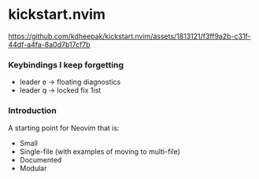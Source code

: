 # kickstart.nvim

https://github.com/kdheepak/kickstart.nvim/assets/1813121/f3ff9a2b-c31f-44df-a4fa-8a0d7b17cf7b

### Keybindings I keep forgetting

- leader e -> floating diagnostics
- leader q -> locked fix 1ist 


### Introduction

A starting point for Neovim that is:

* Small
* Single-file (with examples of moving to multi-file)
* Documented
* Modular

